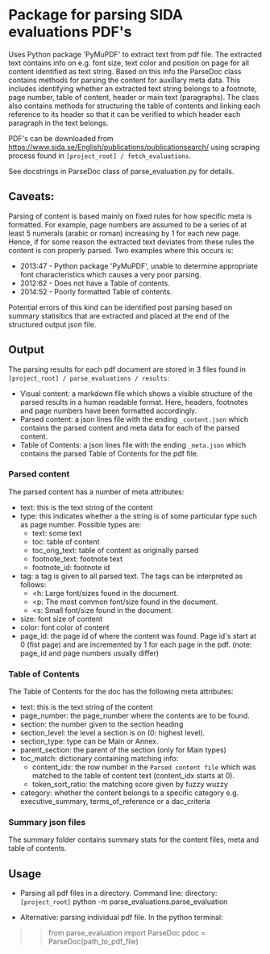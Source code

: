 # Package for parsing SIDA evaluations PDF's

Uses Python package 'PyMuPDF' to extract text from pdf file. The extracted text contains info on e.g. font size, text color and position on page for all content identified as text string. Based on this info the ParseDoc class contains methods for parsing the content for auxillary meta data. This includes identifying whether an extracted text string belongs to a footnote, page number, table of content, header or main text (paragraphs). The class also contains methods for structuring the table of contents and linking each reference to its header so that it can be verified to which header each paragraph in the text belongs. 

PDF's can be downloaded from https://www.sida.se/English/publications/publicationsearch/ using scraping process found in `[project_root] / fetch_evaluations`.

See docstrings in ParseDoc class of parse_evaluation.py for details.

## Caveats:

Parsing of content is based mainly on fixed rules for how specific meta is formatted. For example, page numbers are assumed to be a series
of at least 5 numerals (arabic or roman) increasing by 1 for each new page. Hence, if for some reason the extracted text deviates from these
rules the content is con properly parsed. Two examples where this occurs is: 
* 2013:47 - Python package 'PyMuPDF', unable to determine appropriate font characteristics which causes a very poor parsing.
* 2012:62 - Does not have a Table of contents.
* 2014:52 - Poorly formatted Table of contents.

Potential errors of this kind can be identified post parsing based on summary statisitics that are extracted and placed at the end of the structured 
output json file.

## Output

The parsing results for each pdf document are stored in 3 files found in `[project_root] / parse_evaluations / results`:
* Visual content: a markdown file which shows a visible structure of the parsed results in a human readable format. Here, headers, footnotes and page numbers have been formatted accordingly.
* Parsed content: a json lines file with the ending `_content.json`  which contains the parsed content and meta data for each of the parsed content.
* Table of Contents: a json lines file with the ending `_meta.json` which contains the parsed Table of Contents for the pdf file.  

### Parsed content

The parsed content has a number of meta attributes:

* text: this is the text string of the content
* type: this indicates whether a the string is of some particular type such as page number. Possible types are:
  * text: some text
  * toc: table of content
  * toc_orig_text: table of content as originally parsed
  * footnote_text: footnote text
  * footnote_id: footnote id
* tag: a tag is given to all parsed text. The tags can be interpreted as follows:
  * <h: Large font/sizes found in the document.
  * <p: The most common font/size found in the document.
  * <s: Small font/size found in the document.
* size: font size of content
* color: font color of content
* page_id: the page id of where the content was found. Page id's start at 0 (fist page) and are incremented by 1 for each page in the pdf. (note: page_id and page numbers usually differ)

### Table of Contents

The Table of Contents for the doc has the following meta attributes:

* text: this is the text string of the content
* page_number: the page_number where the contents are to be found.
* section: the number given to the section heading
* section_level: the level a section is on (0: highest level).
* section_type: type can be Main or Annex.
* parent_section: the parent of the section (only for Main types)
* toc_match: dictionary containing matching info:
  * content_idx: the row number in the `Parsed content file` which was matched to the table of content text (content_idx starts at 0).
  * token_sort_ratio: the matching score given by fuzzy wuzzy
* category: whether the content belongs to a specific category e.g. executive_summary, terms_of_reference or a dac_criteria

### Summary json files

The summary folder contains summary stats for the content files, meta and table of contents.

## Usage

* Parsing all pdf files in a directory.
Command line: directory: `[project_root]`
python -m parse_evaluations.parse_evaluation

* Alternative: parsing individual pdf file.
In the python terminal:
>> from parse_evaluation import ParseDoc
>> pdoc = ParseDoc(path_to_pdf_file)

